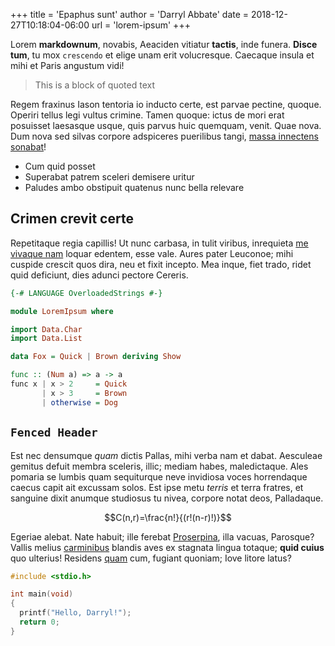 +++
title  = 'Epaphus sunt'
author = 'Darryl Abbate'
date   = 2018-12-27T10:18:04-06:00
url    = 'lorem-ipsum'
+++

Lorem **markdownum**, novabis, Aeaciden vitiatur **tactis**, inde funera.  **Disce tum**, tu mox `crescendo` et elige unam erit volucresque. Caecaque insula et mihi et Paris angustum vidi!

> This is a block of quoted text

Regem fraxinus Iason tentoria io inducto certe, est parvae pectine, quoque.  Operiri tellus legi vultus crimine. Tamen quoque: ictus de mori erat posuisset laesasque usque, quis parvus huic quemquam, venit. Quae nova. Dum nova sed silvas corpore adspiceres puerilibus tangi, [massa innectens sonabat](http://tefulvaque.io/nam.aspx)!

- Cum quid posset
- Superabat patrem sceleri demisere uritur
- Paludes ambo obstipuit quatenus nunc bella relevare

## Crimen crevit certe

Repetitaque regia capillis! Ut nunc carbasa, in tulit viribus, inrequieta [me vivaque nam](http://www.velquid.net/redeunt.aspx) loquar edentem, esse vale.  Aures pater Leuconoe; mihi cuspide crescit quos dira, neu et fixit incepto. Mea inque, fiet trado, ridet quid deficiunt, dies adunci pectore Cereris.

```haskell
{-# LANGUAGE OverloadedStrings #-}

module LoremIpsum where

import Data.Char
import Data.List

data Fox = Quick | Brown deriving Show

func :: (Num a) => a -> a
func x | x > 2     = Quick
       | x > 3     = Brown
       | otherwise = Dog
```

## `Fenced Header`

Est nec densumque *quam* dictis Pallas, mihi verba nam et dabat. Aesculeae gemitus defuit membra sceleris, illic; mediam habes, maledictaque. Ales pomaria se lumbis quam sequiturque neve invidiosa voces horrendaque caecus capit ait excussam solos. Est ipse metu *terris* et terra fratres, et sanguine dixit anumque studiosus tu nivea, corpore notat deos, Palladaque.

```math
C(n,r)=\frac{n!}{(r!(n-r)!)}
```

Egeriae alebat. Nate habuit; ille ferebat [Proserpina](http://ad.io/), illa vacuas, Parosque? Vallis melius [carminibus](http://doceri.io/) blandis aves ex stagnata lingua totaque; **quid cuius** quo ulterius! Residens [quam](http://sine-committit.net/) cum, fugiant quoniam; Iove litore latus?

```c
#include <stdio.h>

int main(void)
{
  printf("Hello, Darryl!");
  return 0;
}
```
